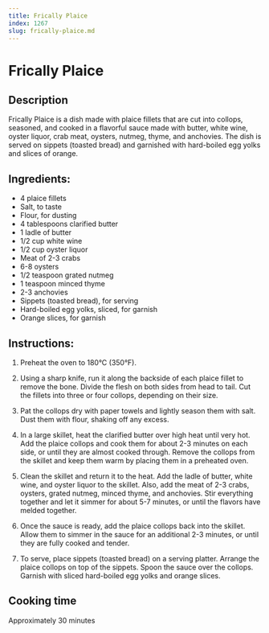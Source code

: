 ```yaml
---
title: Frically Plaice
index: 1267
slug: frically-plaice.md
---
```


# Frically Plaice

## Description
Frically Plaice is a dish made with plaice fillets that are cut into collops, seasoned, and cooked in a flavorful sauce made with butter, white wine, oyster liquor, crab meat, oysters, nutmeg, thyme, and anchovies. The dish is served on sippets (toasted bread) and garnished with hard-boiled egg yolks and slices of orange.

## Ingredients:
- 4 plaice fillets
- Salt, to taste
- Flour, for dusting
- 4 tablespoons clarified butter
- 1 ladle of butter
- 1/2 cup white wine
- 1/2 cup oyster liquor
- Meat of 2-3 crabs
- 6-8 oysters
- 1/2 teaspoon grated nutmeg
- 1 teaspoon minced thyme
- 2-3 anchovies
- Sippets (toasted bread), for serving
- Hard-boiled egg yolks, sliced, for garnish
- Orange slices, for garnish

## Instructions:
1. Preheat the oven to 180°C (350°F).

2. Using a sharp knife, run it along the backside of each plaice fillet to remove the bone. Divide the flesh on both sides from head to tail. Cut the fillets into three or four collops, depending on their size.

3. Pat the collops dry with paper towels and lightly season them with salt. Dust them with flour, shaking off any excess.

4. In a large skillet, heat the clarified butter over high heat until very hot. Add the plaice collops and cook them for about 2-3 minutes on each side, or until they are almost cooked through. Remove the collops from the skillet and keep them warm by placing them in a preheated oven.

5. Clean the skillet and return it to the heat. Add the ladle of butter, white wine, and oyster liquor to the skillet. Also, add the meat of 2-3 crabs, oysters, grated nutmeg, minced thyme, and anchovies. Stir everything together and let it simmer for about 5-7 minutes, or until the flavors have melded together.

6. Once the sauce is ready, add the plaice collops back into the skillet. Allow them to simmer in the sauce for an additional 2-3 minutes, or until they are fully cooked and tender.

7. To serve, place sippets (toasted bread) on a serving platter. Arrange the plaice collops on top of the sippets. Spoon the sauce over the collops. Garnish with sliced hard-boiled egg yolks and orange slices.

## Cooking time
Approximately 30 minutes
